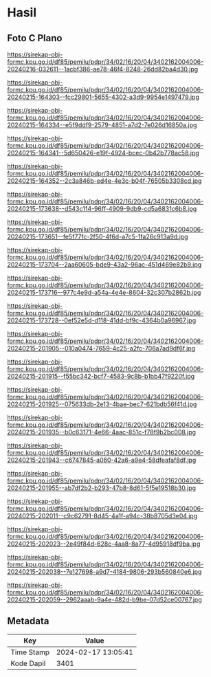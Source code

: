 # Hasil

## Foto C Plano

https://sirekap-obj-formc.kpu.go.id/df85/pemilu/pdpr/34/02/16/20/04/3402162004006-20240216-032611--1acbf386-ae78-46f4-8248-26dd82ba4d30.jpg

https://sirekap-obj-formc.kpu.go.id/df85/pemilu/pdpr/34/02/16/20/04/3402162004006-20240215-164303--fcc29801-5655-4302-a3d9-9954e1497479.jpg

https://sirekap-obj-formc.kpu.go.id/df85/pemilu/pdpr/34/02/16/20/04/3402162004006-20240215-164334--e5f9ddf9-2579-4851-a7d2-7e026d16850a.jpg

https://sirekap-obj-formc.kpu.go.id/df85/pemilu/pdpr/34/02/16/20/04/3402162004006-20240215-164341--5d650426-e19f-4924-bcec-0b42b778ac58.jpg

https://sirekap-obj-formc.kpu.go.id/df85/pemilu/pdpr/34/02/16/20/04/3402162004006-20240215-164352--2c3a846b-ed4e-4e3c-b04f-76505b3308cd.jpg

https://sirekap-obj-formc.kpu.go.id/df85/pemilu/pdpr/34/02/16/20/04/3402162004006-20240215-173638--d543c114-96ff-4909-9db9-cd5a6831c6b8.jpg

https://sirekap-obj-formc.kpu.go.id/df85/pemilu/pdpr/34/02/16/20/04/3402162004006-20240215-173651--fe5f77fc-2f50-4f6d-a7c5-1fa26c913a9d.jpg

https://sirekap-obj-formc.kpu.go.id/df85/pemilu/pdpr/34/02/16/20/04/3402162004006-20240215-173704--2aa60605-bde9-43a2-96ac-451d469e82b9.jpg

https://sirekap-obj-formc.kpu.go.id/df85/pemilu/pdpr/34/02/16/20/04/3402162004006-20240215-173716--977c4e9d-a54a-4e4e-8604-32c307b2862b.jpg

https://sirekap-obj-formc.kpu.go.id/df85/pemilu/pdpr/34/02/16/20/04/3402162004006-20240215-173728--0ef52e5d-d118-41dd-bf9c-4364b0a96967.jpg

https://sirekap-obj-formc.kpu.go.id/df85/pemilu/pdpr/34/02/16/20/04/3402162004006-20240215-201905--010a0474-7659-4c25-a2fc-706a7ad9df6f.jpg

https://sirekap-obj-formc.kpu.go.id/df85/pemilu/pdpr/34/02/16/20/04/3402162004006-20240215-201915--f55bc342-bcf7-4583-9c8b-b1bb47f9220f.jpg

https://sirekap-obj-formc.kpu.go.id/df85/pemilu/pdpr/34/02/16/20/04/3402162004006-20240215-201925--075633db-2e13-4bae-bec7-621bdb56f41d.jpg

https://sirekap-obj-formc.kpu.go.id/df85/pemilu/pdpr/34/02/16/20/04/3402162004006-20240215-201935--b0c63171-4e66-4aac-851c-f78f9b2bc008.jpg

https://sirekap-obj-formc.kpu.go.id/df85/pemilu/pdpr/34/02/16/20/04/3402162004006-20240215-201943--c6747845-a060-42a6-a9e4-58dfeafaf8df.jpg

https://sirekap-obj-formc.kpu.go.id/df85/pemilu/pdpr/34/02/16/20/04/3402162004006-20240215-201955--ab7df2b2-b293-47b8-8d61-5f5e19518b30.jpg

https://sirekap-obj-formc.kpu.go.id/df85/pemilu/pdpr/34/02/16/20/04/3402162004006-20240215-202011--c9c62791-8d45-4a1f-a94c-38b8705d3e04.jpg

https://sirekap-obj-formc.kpu.go.id/df85/pemilu/pdpr/34/02/16/20/04/3402162004006-20240215-202023--2e49f84d-628c-4aa8-8a77-4d95918df9ba.jpg

https://sirekap-obj-formc.kpu.go.id/df85/pemilu/pdpr/34/02/16/20/04/3402162004006-20240215-202038--7e127698-a9d7-4184-9806-293b560840e6.jpg

https://sirekap-obj-formc.kpu.go.id/df85/pemilu/pdpr/34/02/16/20/04/3402162004006-20240215-202059--2962aaab-9a4e-482d-b9be-07d52ce00767.jpg


## Metadata

| Key        | Value               |
| ---------- | ------------------- |
| Time Stamp | 2024-02-17 13:05:41 |
| Kode Dapil | 3401                |



